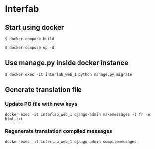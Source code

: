 # Interfab

## Start using docker

```shell
$ docker-compose build
```

```shell
$ docker-compose up -d
```

## Use manage.py inside docker instance

```shell
$ docker exec -it interlab_web_1 python manage.py migrate
```

## Generate translation file

### Update PO file with new keys
```shell
docker exec -it interlab_web_1 django-admin makemessages -l fr -e html,txt
```

### Regenerate translation compiled messages
```shell
docker exec -it interlab_web_1 django-admin compilemessages
```

